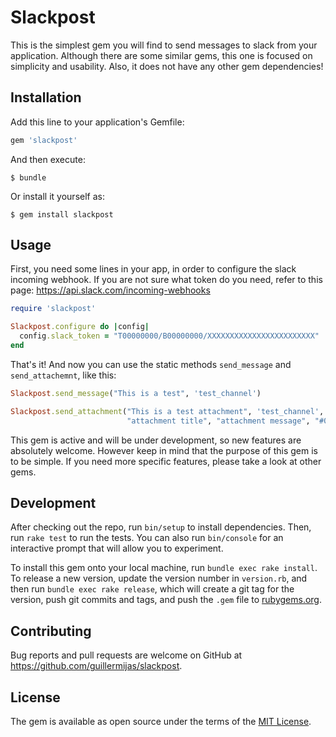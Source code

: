 # Slackpost

This is the simplest gem you will find to send messages to slack from your application. Although there are some
similar gems, this one is focused on simplicity and usability. Also, it does not have any other gem dependencies!


## Installation

Add this line to your application's Gemfile:

```ruby
gem 'slackpost'
```

And then execute:

    $ bundle

Or install it yourself as:

    $ gem install slackpost

## Usage

First, you need some lines in your app, in order to configure the slack incoming webhook. If you are not sure what 
token do you need, refer to this page: https://api.slack.com/incoming-webhooks

```ruby
require 'slackpost'

Slackpost.configure do |config|
  config.slack_token = "T00000000/B00000000/XXXXXXXXXXXXXXXXXXXXXXXX"
end
```

That's it! And now you can use the static methods `send_message` and `send_attachemnt`, like this:

```ruby
Slackpost.send_message("This is a test", 'test_channel')

Slackpost.send_attachment("This is a test attachment", 'test_channel',
                          "attachment title", "attachment message", "#0055bb")

```

This gem is active and will be under development, so new features are absolutely welcome. However keep in mind that
the purpose of this gem is to be simple. If you need more specific features, please take a look at other gems.

## Development

After checking out the repo, run `bin/setup` to install dependencies. Then, run `rake test` to run the tests. You can also run `bin/console` for an interactive prompt that will allow you to experiment.

To install this gem onto your local machine, run `bundle exec rake install`. To release a new version, update the version number in `version.rb`, and then run `bundle exec rake release`, which will create a git tag for the version, push git commits and tags, and push the `.gem` file to [rubygems.org](https://rubygems.org).

## Contributing

Bug reports and pull requests are welcome on GitHub at https://github.com/guillermijas/slackpost.

## License

The gem is available as open source under the terms of the [MIT License](https://opensource.org/licenses/MIT).
